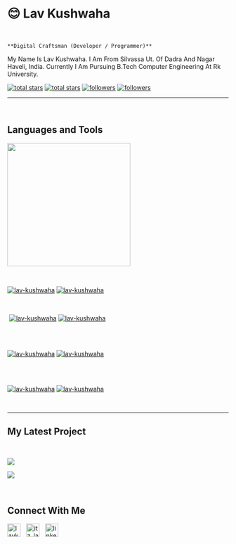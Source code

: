                     

<h1>😊 Lav Kushwaha</h1>
<br /> 

                    
`**Digital Craftsman (Developer / Programmer)**`

                    

<p align="left">My Name Is Lav Kushwaha. I Am From Silvassa Ut. Of Dadra And Nagar Haveli, India. Currently I Am Pursuing B.Tech Computer Engineering At Rk University.</p>
<p align="left"> 
  <a href="https://github.com/lav-kushwaha?tab=repositories&sort=stargazers#gh-light-mode-only">
    <img alt="total stars" title="Total stars on GitHub" src="https://custom-icon-badges.demolab.com/github/stars/lav-kushwaha?color=3ea97d&style=for-the-badge&labelColor=40b682&logo=star#gh-light-mode-only"/></a>
  
  <a href="https://github.com/lav-kushwaha?tab=repositories&sort=stargazers#gh-dark-mode-only">
    <img alt="total stars" title="Total stars on GitHub" src="https://custom-icon-badges.demolab.com/github/stars/lav-kushwaha?color=655489&style=for-the-badge&labelColor=c691e9&logo=star#gh-dark-mode-only"/></a>
  
  <a href="https://github.com/lav-kushwaha?tab=followers#gh-light-mode-only">
    <img alt="followers" title="Follow me on Github" src="https://custom-icon-badges.demolab.com/github/followers/lav-kushwaha?color=2c4954&labelColor=2c3e50&style=for-the-badge&logo=person-add&label=Follow&logoColor=white#gh-light-mode-only"/></a>
    
  <a href="https://github.com/lav-kushwaha?tab=followers#gh-dark-mode-only">
    <img alt="followers" title="Follow me on Github" src="https://custom-icon-badges.demolab.com/github/followers/lav-kushwaha?color=dacc84&labelColor=f9e692&style=for-the-badge&logo=person-add&label=Follow&logoColor=white#gh-dark-mode-only"/></a>
</p>

---
<br />

                    

<h2>Languages and Tools</h2> 
<p align="left">
<img width="280px"  src="https://skillicons.dev/icons?i=html,css,js,java,react,reux,nodejs,express,mongodb,postgress,bootstrap,materialui,tailwind,dotnet,github,git,ps,pr&perline=9"  />
</p>
<br />

                    

<p><a href="https://github.com/lav-kushwaha#gh-dark-mode-only" target="_blank"><img align="center" src="https://github-readme-stats.vercel.app/api/top-langs/?username=lav-kushwaha&langs_count=6&show_icon=true&layout=compact&theme=nightowl#gh-dark-mode-only" alt="lav-kushwaha" /></a>
  <a href="https://github.com/lav-kushwaha#gh-light-mode-only" target="_blank"><img align="center" src="https://github-readme-stats.vercel.app/api/top-langs/?username=lav-kushwaha&langs_count=6&show_icon=true&layout=compact&theme=vue#gh-light-mode-only" alt="lav-kushwaha" /></a>
</p>

<br />

<p>&nbsp;<a href="https://github.com/lav-kushwaha#gh-dark-mode-only" target="_blank"><img align="center" src="https://github-readme-stats.vercel.app/api?username=lav-kushwaha&count_private=true&show_icons=true&theme=nightowl#gh-dark-mode-only" alt="lav-kushwaha" /></a>
<a href="https://github.com/lav-kushwaha#gh-light-mode-only" target="_blank"><img align="center" src="https://github-readme-stats.vercel.app/api?username=lav-kushwaha&count_private=true&show_icons=true&theme=vue#gh-light-mode-only" alt="lav-kushwaha" /></a>
</p> 
<br>
<br />

<p><a href="https://github.com/lav-kushwaha#gh-dark-mode-only" target="_blank"><img align="center" src="https://streak-stats.demolab.com?user=lav-kushwaha&theme=nightowl#gh-dark-mode-only" alt="lav-kushwaha"/></a>
<a href="https://github.com/lav-kushwaha#gh-light-mode-only" target="_blank"><img align="center" src="https://streak-stats.demolab.com?user=lav-kushwaha&theme=vue#gh-light-mode-only" alt="lav-kushwaha"/></a></p>
<br/>
<br />

<p><a href="https://github.com/lav-kushwaha#gh-dark-mode-only" target="_blank"><img align="center" src="https://github-readme-activity-graph.cyclic.app/graph?username=lav-kushwaha&theme=nightowl#gh-dark-mode-only" alt="lav-kushwaha" /></a>
<a href="https://github.com/lav-kushwaha#gh-light-mode-only" target="_blank"><img align="center" src="https://github-readme-activity-graph.cyclic.app/graph?username=lav-kushwaha&theme=vue#gh-light-mode-only" alt="lav-kushwaha" /></a></p>
<br/>

---


                    

<h2>My Latest Project</h2> 
<br />
<p><a href="https://github.com/lav-kushwaha/ECommerce Website Using React Js#gh-dark-mode-only" target="_blank"><img align="center" src="https://github-readme-stats.vercel.app/api/pin/?username=lav-kushwaha&repo=ECommerce Website Using React Js&theme=nightowl&show_owner=true#gh-dark-mode-only"/></a></p>
<p><a href="https://github.com/lav-kushwaha/ECommerce Website Using React Js#gh-light-mode-only" target="_blank"><img align="center" src="https://github-readme-stats.vercel.app/api/pin/?username=lav-kushwaha&repo=ECommerce Website Using React Js&theme=vue&show_owner=true#gh-light-mode-only"/></a></p>
<br />


                    

<h2>Connect With Me</h2> 
<p align="left">
<a href="https://twitter.com/lavkushwaha_" target="_blank"><img align="left" width="30px" style="padding-right:10px;" src="https://raw.githubusercontent.com/rahuldkjain/github-profile-readme-generator/master/src/images/icons/Social/twitter.svg" alt="lavkushwaha_" /></a>
<a href="https://instagram.com/itz_lav_" target="_blank"><img align="left" width="30px" style="padding-right:10px" src="https://raw.githubusercontent.com/rahuldkjain/github-profile-readme-generator/master/src/images/icons/Social/instagram.svg" alt="itz_lav_" /></a>
<a href="https://www.linkedin.com/in/lavkushwaha/" target="_blank"><img align="left" alt="linkedin" width="30px" style="padding-right: 10px;" src="https://cdn.jsdelivr.net/gh/devicons/devicon/icons/linkedin/linkedin-original.svg" /></a>
</p>

                
